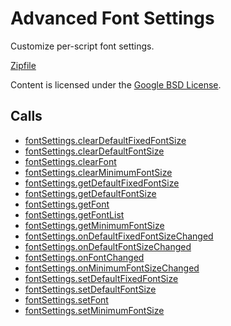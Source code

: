 
Advanced Font Settings
=======

Customize per-script font settings.

[Zipfile](http://developer.chrome.com/extensions/examples/api/fontSettings.zip)

Content is licensed under the [Google BSD License](https://developers.google.com/open-source/licenses/bsd).

Calls
-----

* [fontSettings.clearDefaultFixedFontSize](https://developer.chrome.com/extensions/fontSettings#method-clearDefaultFixedFontSize)
* [fontSettings.clearDefaultFontSize](https://developer.chrome.com/extensions/fontSettings#method-clearDefaultFontSize)
* [fontSettings.clearFont](https://developer.chrome.com/extensions/fontSettings#method-clearFont)
* [fontSettings.clearMinimumFontSize](https://developer.chrome.com/extensions/fontSettings#method-clearMinimumFontSize)
* [fontSettings.getDefaultFixedFontSize](https://developer.chrome.com/extensions/fontSettings#method-getDefaultFixedFontSize)
* [fontSettings.getDefaultFontSize](https://developer.chrome.com/extensions/fontSettings#method-getDefaultFontSize)
* [fontSettings.getFont](https://developer.chrome.com/extensions/fontSettings#method-getFont)
* [fontSettings.getFontList](https://developer.chrome.com/extensions/fontSettings#method-getFontList)
* [fontSettings.getMinimumFontSize](https://developer.chrome.com/extensions/fontSettings#method-getMinimumFontSize)
* [fontSettings.onDefaultFixedFontSizeChanged](https://developer.chrome.com/extensions/fontSettings#event-onDefaultFixedFontSizeChanged)
* [fontSettings.onDefaultFontSizeChanged](https://developer.chrome.com/extensions/fontSettings#event-onDefaultFontSizeChanged)
* [fontSettings.onFontChanged](https://developer.chrome.com/extensions/fontSettings#event-onFontChanged)
* [fontSettings.onMinimumFontSizeChanged](https://developer.chrome.com/extensions/fontSettings#event-onMinimumFontSizeChanged)
* [fontSettings.setDefaultFixedFontSize](https://developer.chrome.com/extensions/fontSettings#method-setDefaultFixedFontSize)
* [fontSettings.setDefaultFontSize](https://developer.chrome.com/extensions/fontSettings#method-setDefaultFontSize)
* [fontSettings.setFont](https://developer.chrome.com/extensions/fontSettings#method-setFont)
* [fontSettings.setMinimumFontSize](https://developer.chrome.com/extensions/fontSettings#method-setMinimumFontSize)